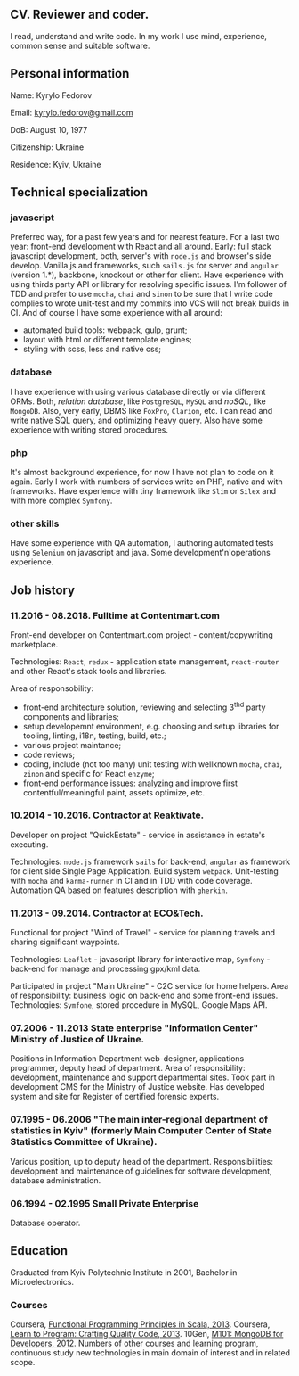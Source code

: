 <article class="cv">

# CV. Reviewer and coder.
I read, understand and write code. In my work I use mind, experience, common sense and suitable software.

<aside class="personal-info">

## Personal information
Name: Kyrylo Fedorov

Email: [kyrylo.fedorov@gmail.com](mailto:kyrylo.fedorov+github.cv@gmail.com)

DoB: August 10, 1977

Citizenship: Ukraine

Residence: Kyiv, Ukraine

</aside>

<section class="tech-spec">

## Technical specialization

### javascript
Preferred way, for a past few years and for nearest feature.
For a last two year: front-end development with React and all around. 
Early: full stack javascript development, both, server's with `node.js` and browser's side develop.
Vanilla js and frameworks, such `sails.js` for server and `angular` (version 1.*), backbone, knockout or other for client.
Have experience with using thirds party API or library for resolving specific issues.
I'm follower of TDD and prefer to use `mocha`, `chai` and `sinon` to be sure that I write code complies to wrote unit-test and my commits into VCS will not break builds in CI.
And of course I have some experience with all around:
 - automated build tools: webpack, gulp, grunt;
 - layout with html or different template engines;
 - styling with scss, less and native css;

### database
I have experience with using various database directly or via different ORMs.
Both, *relation database*, like `PostgreSQL`, `MySQL` and *noSQL*, like `MongoDB`. Also, very early, DBMS like `FoxPro`, `Clarion`, etc.
I can read and write native SQL query, and optimizing heavy query. Also have some experience with writing stored procedures.

### php
It's almost background experience, for now I have not plan to code on it again.
Early I work with numbers of services write on PHP, native and with frameworks.
Have experience with tiny framework like `Slim` or `Silex` and with more complex `Symfony`.

### other skills
Have some experience with QA automation, I authoring automated tests using `Selenium` on javascript and java.
Some development'n'operations experience.

</section>

## Job history

### 11.2016 - 08.2018. Fulltime at Contentmart.com
Front-end developer on Contentmart.com project - content/copywriting marketplace.

Technologies: `React`, `redux` - application state management, `react-router` and 
 other React's stack tools and libraries.

Area of responsobility:
- front-end architecture solution, reviewing and selecting 3<sup>thd</sup> party components and libraries;
- setup developemnt environment, e.g. choosing and setup libraries for tooling, linting, i18n, testing, build, etc.;
- various project maintance;
- code reviews;
- coding, include (not too many) unit testing with wellknown `mocha`, `chai`, `zinon` and specific for React `enzyme`;
- front-end performance issues: analyzing and improve first contentful/meaningful paint, assets optimize, etc.
 
### 10.2014 - 10.2016. Contractor at Reaktivate.
Developer on project "QuickEstate" - service in assistance in estate's executing.

Technologies: `node.js` framework `sails` for back-end, `angular` as framework for client side Single Page Application. Build system `webpack`. Unit-testing with `mocha` and `karma-runner` in CI and in TDD with code coverage. Automation QA based on features description with `gherkin`.

### 11.2013 - 09.2014. Contractor at ECO&Tech.
Functional for project "Wind of Travel" - service for planning travels and sharing significant waypoints.

Technologies: `Leaflet` - javascript library for interactive map, `Symfony` - back-end for manage and processing gpx/kml data.

Participated in project "Main Ukraine" - C2C service for home helpers.
Area of responsibility: business logic on back-end and some front-end issues.
Technologies: `Symfone`, stored procedure in MySQL, Google Maps API.

### 07.2006 - 11.2013 State enterprise "Information Center" Ministry of Justice of Ukraine.
Positions in Information Department web-designer, applications programmer, deputy head of department.
Area of responsibility: development, maintenance and support departmental sites. Took part in development CMS for the Ministry of Justice website. Has developed system and site for Register of certified forensic experts.

### 07.1995 - 06.2006 "The main inter-regional department of statistics in Kyiv" (formerly Main Computer Center of State Statistics Committee of Ukraine).
Various position, up to deputy head of the department.
Responsibilities: development and maintenance of guidelines for software development, database administration.

### 06.1994 - 02.1995 Small Private Enterprise
Database operator.

## Education
Graduated from Kyiv Polytechnic Institute in 2001, Bachelor in Microelectronics.

### Courses
Coursera, [Functional Programming Principles in Scala, 2013](https://drive.google.com/file/d/0ByYwlFfgl5Z9N3B4WkEtX192b0k/view?usp=sharing).
Coursera, [Learn to Program: Crafting Quality Code, 2013](https://drive.google.com/file/d/0ByYwlFfgl5Z9NEEtSjBhQ09BdjQ/view?usp=sharing).
10Gen, [M101: MongoDB for Developers, 2012](https://drive.google.com/file/d/0ByYwlFfgl5Z9LUlRUWR3cVpKa0E/view?usp=sharing).
Numbers of other courses and learning program, continuous study new technologies in main domain of interest and in related scope.

</article>
